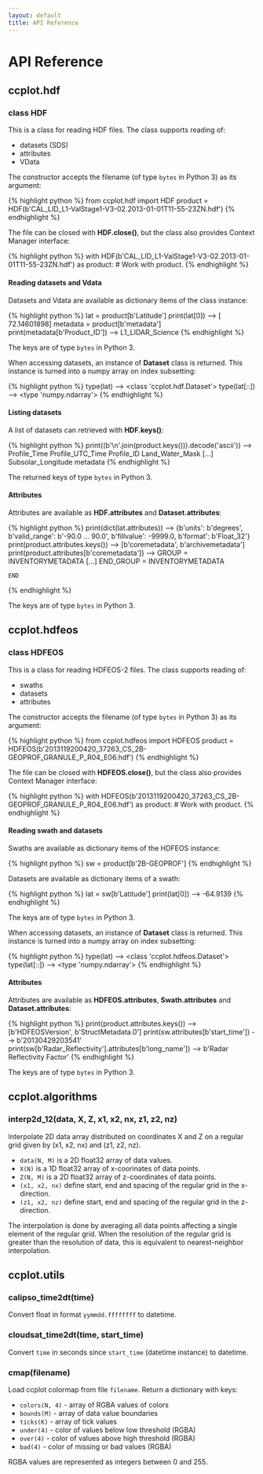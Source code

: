 ```yaml
---
layout: default
title: API Reference
---
```

API Reference
=============

ccplot.hdf
----------

### class HDF

This is a class for reading HDF files. The class supports reading
of:

* datasets (SDS)
* attributes
* VData

The constructor accepts the filename (of type `bytes` in Python 3) as its
argument:

{% highlight python %}
from ccplot.hdf import HDF
product = HDF(b'CAL_LID_L1-ValStage1-V3-02.2013-01-01T11-55-23ZN.hdf')
{% endhighlight %}

The file can be closed with **HDF.close()**, but the class also provides
Context Manager interface:

{% highlight python %}
with HDF(b'CAL_LID_L1-ValStage1-V3-02.2013-01-01T11-55-23ZN.hdf') as product:
    # Work with product.
{% endhighlight %}

#### Reading datasets and Vdata

Datasets and Vdata are available as dictionary items of the class instance:

{% highlight python %}
lat = product[b'Latitude']
print(lat[0])
--> [ 72.14601898]
metadata = product[b'metadata']
print(metadata[b'Product_ID'])
--> L1_LIDAR_Science
{% endhighlight %}

The keys are of type `bytes` in Python 3.

When accessing datasets, an instance of **Dataset** class is returned.
This instance is turned into a numpy array on index subsetting:

{% highlight python %}
type(lat)
--> <class 'ccplot.hdf.Dataset'>
type(lat[::])
--> <type 'numpy.ndarray'>
{% endhighlight %}

#### Listing datasets

A list of datasets can retrieved with **HDF.keys()**:

{% highlight python %}
print((b'\n'.join(product.keys())).decode('ascii'))
--> Profile_Time
    Profile_UTC_Time
    Profile_ID
    Land_Water_Mask
    [...]
    Subsolar_Longitude
    metadata
{% endhighlight %}

The returned keys of type `bytes` in Python 3.

#### Attributes

Attributes are available as **HDF.attributes** and **Dataset.attributes**:

{% highlight python %}
print(dict(lat.attributes))
--> {b'units': b'degrees', b'valid_range': b'-90.0 ... 90.0', b'fillvalue': -9999.0, b'format': b'Float_32'}
print(product.attributes.keys())
--> [b'coremetadata', b'archivemetadata']
print(product.attributes[b'coremetadata'])
--> GROUP                  = INVENTORYMETADATA
    [...]
    END_GROUP              = INVENTORYMETADATA

    END
{% endhighlight %}

The keys are of type `bytes` in Python 3.

ccplot.hdfeos
-------------

### class HDFEOS

This is a class for reading HDFEOS-2 files. The class supports reading
of:

* swaths
* datasets
* attributes

The constructor accepts the filename (of type `bytes` in Python 3) as its
argument:

{% highlight python %}
from ccplot.hdfeos import HDFEOS
product = HDFEOS(b'2013119200420_37263_CS_2B-GEOPROF_GRANULE_P_R04_E06.hdf')
{% endhighlight %}

The file can be closed with **HDFEOS.close()**, but the class also provides
Context Manager interface:

{% highlight python %}
with HDFEOS(b'2013119200420_37263_CS_2B-GEOPROF_GRANULE_P_R04_E06.hdf') as product:
    # Work with product.
{% endhighlight %}

#### Reading swath and datasets

Swaths are available as dictionary items of the HDFEOS instance:

{% highlight python %}
sw = product[b'2B-GEOPROF']
{% endhighlight %}

Datasets are available as dictionary items of a swath:

{% highlight python %}
lat = sw[b'Latitude']
print(lat[0])
--> -64.9139
{% endhighlight %}

The keys are of type `bytes` in Python 3.

When accessing datasets, an instance of **Dataset** class is returned.
This instance is turned into a numpy array on index subsetting:

{% highlight python %}
type(lat)
--> <class 'ccplot.hdfeos.Dataset'>
type(lat[::])
--> <type 'numpy.ndarray'>
{% endhighlight %}

#### Attributes

Attributes are available as **HDFEOS.attributes**,
**Swath.attributes** and **Dataset.attributes**:

{% highlight python %}
print(product.attributes.keys())
--> [b'HDFEOSVersion', b'StructMetadata.0']
print(sw.attributes[b'start_time'])
--> b'20130429203541'
print(sw[b'Radar_Reflectivity'].attributes[b'long_name'])
--> b'Radar Reflectivity Factor'
{% endhighlight %}

The keys are of type `bytes` in Python 3.

ccplot.algorithms
-----------------

### interp2d_12(data, X, Z, x1, x2, nx, z1, z2, nz)

Interpolate 2D data array distributed on coordinates
X and Z on a regular grid given by (x1, x2, nx) and (z1, z2, nz).

* `data(N, M)` is a 2D float32 array of data values.
* `X(N)` is a 1D float32 array of x-coorinates of data points.
* `Z(N, M)` is a 2D float32 array of z-coordinates of data points.
* `(x1, x2, nx)` define start, end and spacing of the regular grid
  in the x-direction.
* `(z1, x2, nz)` define start, end and spacing of the regular grid
  in the z-direction.

The interpolation is done by averaging all data points affecting a single
element of the regular grid. When the resolution of the regular grid
is greater than the resolution of data, this is equivalent to
nearest-neighbor interpolation.

ccplot.utils
------------

### calipso_time2dt(time)

Convert float in format `yymmdd.ffffffff` to datetime.

### cloudsat_time2dt(time, start_time)

Convert `time` in seconds since `start_time` (datetime instance) to datetime.

### cmap(filename)

Load ccplot colormap from file `filename`. Return a dictionary with keys:

* `colors(N, 4)` - array of RGBA values of colors
* `bounds(M)` - array of data value boundaries
* `ticks(K)` - array of tick values
* `under(4)` - color of values below low threshold (RGBA)
* `over(4)` - color of values above high threshold (RGBA)
* `bad(4)` - color of missing or bad values (RGBA)

RGBA values are represented as integers between 0 and 255.
